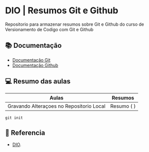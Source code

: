 
# DIO | Resumos Git e Github

Repositorio para armazenar resumos sobre Git e Github
do curso de Versionamento de Codigo com Git e Github

## 📚 Documentação
- [Documentação Git](https://git-scm.com/doc)
- [Documentação Github](https://docs.github.com)

## 💻 Resumo das aulas
| Aulas | Resumos |
|------|---------|
| Gravando Alteraçoes no Repositorio Local| Resumo  ( )|

```
git init
``` 
## 🔎 Referencia
- [DIO](). 